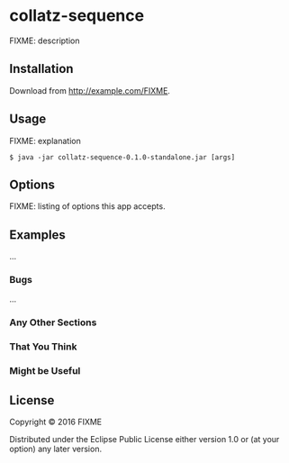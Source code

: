# collatz-sequence

FIXME: description

## Installation

Download from http://example.com/FIXME.

## Usage

FIXME: explanation

    $ java -jar collatz-sequence-0.1.0-standalone.jar [args]

## Options

FIXME: listing of options this app accepts.

## Examples

...

### Bugs

...

### Any Other Sections
### That You Think
### Might be Useful

## License

Copyright © 2016 FIXME

Distributed under the Eclipse Public License either version 1.0 or (at
your option) any later version.
